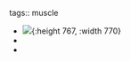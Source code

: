 tags:: muscle

- ![](https://peach-geographical-bat-397.mypinata.cloud/ipfs/QmRWtZAhNBMDS13nzqokHEAWrBpSQRxgpYpeRpmyLgNYSP){:height 767, :width 770}
-
-